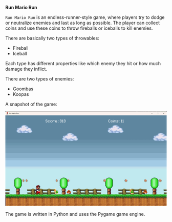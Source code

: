 **Run Mario Run**

`Run Mario Run` is an endless-runner-style game, where players try to dodge or neutralize enemies and last as long as possible. The player can collect coins and use these coins to throw fireballs or iceballs to kill enemies.  


There are basically two types of throwables:
* Fireball
* Iceball

Each type has different properties like which enemy they hit or how much damage they inflict.

There are two types of enemies:

* Goombas
* Koopas

A snapshot of the game:

<img src="Snapshot.png" alt="Game Image">


The game is written in Python and uses the Pygame game engine.
